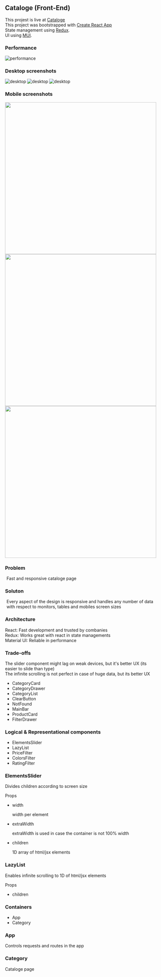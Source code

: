 <h2>Cataloge (Front-End)</h2>

This projest is live at [Cataloge](https://engmohamedsarhan.github.io/cataloge/#/) <br />
This project was bootstrapped with [Create React App](https://github.com/facebook/create-react-app) <br />
State management using [Redux](https://github.com/reduxjs/redux). <br />
UI using [MUI](https://github.com/mui-org/material-ui). <br />

<h3>Performance</h3>

![performance](/screenshots/performance.PNG)

<h3>Desktop screenshots</h3>

![desktop](/screenshots/desktop.PNG)
![desktop](/screenshots/desktop2.PNG)
![desktop](/screenshots/desktop3.PNG)

<h3>Mobile screenshots</h3>

<div style="display: flex; flex-wrap: wrap;"> 
  <img src='/screenshots/mobile.jpg' height='500' />
  <img src='/screenshots/mobile2.jpg' height='500' />
  <img src='/screenshots/mobile3.jpg' height='500' />
</div>

<h3>Problem</h3>

<p style="margin-left: 5px;">
    Fast and responsive cataloge page
</p>

<h3>Soluton</h3>

<p style="margin-left: 5px;">
    Every aspect of the design is responsive and handles any number of data with respect to monitors, tables and mobiles screen sizes
</p>

<h3>Architecture</h3>

<p >
    React: Fast development and trusted by combanies<br />
    Redux: Works great with react in state managements<br />
    Material UI: Reliable in performance<br />
</p>

<h3>Trade-offs</h3>

<p >
    The slider component might lag on weak devices, but it's better UX (its easier to slide than type) <br />
    The infinite scrolling is not perfect in case of huge data, but its better UX<br />
</p>

<ul>
  <li>CategoryCard</li>
  <li>CategoryDrawer</li>
  <li>CategoryList</li>
  <li>ClearButton</li>
  <li>NotFound</li>
  <li>MainBar</li>
  <li>ProductCard</li>
  <li>FilterDrawer</li>
</ul>

<h3>Logical & Representational components</h3>

<ul>
  <li>ElementsSlider</li>
  <li>LazyList</li>
  <li>PriceFilter</li>
  <li>ColorsFilter</li>
  <li>RatingFilter</li>
</ul>

<h3>ElementsSlider</h3>

<div >
    <p>Divides children according to screen size</p>
    <label>Props</label>
    <ul>
    <li>
        <label>width</label>
        <p>width per element</p>
    </li>
    <li>
        <label>extraWidth</label>
        <p>extraWidth is used in case the container is not 100% width</p>
    </li>
    <li>  
        <label>children</label>
        <p>1D array of html/jsx elements</p>
    </li>
    </ul>
</div>

<h3>LazyList</h3>

<div >
    <p>Enables infinite scrolling to 1D of html/jsx elements</p>
    <label>Props</label>
    <ul>
    <li>
        <label>children</label>
    </li>
    </ul>
</div>

<h3>Containers</h3>

<ul>
  <li>App</li>
  <li>Category</li>
</ul>

<h3>App</h3>

<p>Controls requests and routes in the app</p>

<h3>Category</h3>

<p>Cataloge page</p>

